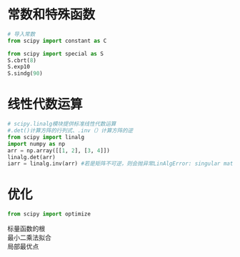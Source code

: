 # 常数和特殊函数
```python
# 导入常数
from scipy import constant as C

from scipy import special as S
S.cbrt(8)
S.exp10
S.sindg(90)
```

# 线性代数运算
```python
# scipy.linalg模块提供标准线性代数运算
#.det()计算方阵的行列式、.inv（）计算方阵的逆
from scipy import linalg
import numpy as np 
arr = np.array([[1, 2], [3, 4]])
linalg.det(arr)
iarr = linalg.inv(arr) #若是矩阵不可逆，则会抛异常LinAlgError: singular matrix 
```

# 优化

```python
from scipy import optimize

```
标量函数的根 \
最小二乘法拟合 \
局部最优点
